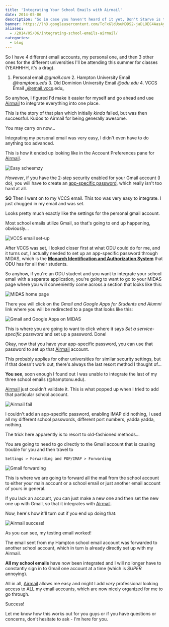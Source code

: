 ```yaml
---
title: 'Integrating Your School Emails with Airmail'
date: 2014-05-06
description: "So in case you haven't heard of it yet, Don't Starve is this awesome Indie game."
banner: https://lh3.googleusercontent.com/TcFxGldUsuMDDS2-jaDLOEC4AasAy9DzQ6GWBXD4l7KWwqQIDUKxt-aqXzlFZawy2LtY4BhQh6ocb-guDfRrAXP_b7JD9PLZjpeF2Fzdw1QmDrM4YmkEksPEUUYcb8RH601oI2OGFeAgLvShfCobR3QcjNijnTJol2HJBAxMudIuuTqB5kOsboJpWKEm3X5hRf5-E3zQR9vbIEUJ3jJCv7uGPmc711B7ljLB8SsRIdSOCzhG5Kqm4xGxRnA2RCTjyVWEefG7oE2JfwXuuwfrrUkTiwU9Z3qYMviHaysmIsYY_mbxDoZPPudxHOPbEyJzU_EAITp3adeOxKkYxkcHCLh8Db4kqe4TIHy4PtzquI-qvaP4Wtaru3j9aPEG_mWvxoR_TdPy58JKD-lPaUvo-HMfc7ZsE_ni7qhvmn-7Msc_Lz8jtZlbJ8VOT2xlujblQE0bi6P6FriHyFykvj-24SkFFvOuRduRcYQj9iUbF-iIlUQSgOzJD7uZlxMLDBomGxawqZ3OkgEcOPL2F876bdFuz_ncQ_pi34M5ETMBwEFtTNNBNUi-ZPhZKfuWDky1hs_mH1OeA5H8usIV8hUkeQ_4LyOB-opa4EU_5FHifs-7HNJvuc9uzlgpUjYHvffR=w401-h228-no
aliases:
  - /2014/05/06/integrating-school-emails-airmail/
categories:
  - blog
---
```


So I have 4 different email accounts, my personal one, and then 3 other ones for the different universities I'll be attending this summer for classes (YEAHHHH, it's a drag).

1.  Personal email _@gmail.com_ 2. Hampton University Email _@hamptonu.edu_ 3. Old Dominion University Email _@odu.edu_ 4. VCCS Email _@email.vccs.edu_

So anyhow, I figured I'd make it easier for myself and go ahead and use [Airmail](https://airmailapp.com) to integrate everything into one place.

This is the story of that plan which initially _kinda_ failed, but was then successful. Kudos to Airmail for being generally awesome.

You may carry on now...

Integrating my personal email was very easy, I didn't even have to do anything too advanced.

This is how it ended up looking like in the Account Preferences pane for [Airmail](https://airmailapp.com).

![Easy scheemzy](https://lh3.googleusercontent.com/EgYhH8TFD8VmJmyURn-fwTYVEcbVakQ6s8bRFsURnM63wllNtqNJI6S0iY4zn5UtEygvjHByItltbqxID7o-lCuHZQyj78OOXM5UdIKnM7wnrTwVrzDpsJAo_XNw43LMEbq21RCGnj6GOBjA-nAmuQhayakq0aPIGxdDDMxtQQAlRHCsHazAhoh_Gh9pLYDPYRNYqbHog-KFhzYepmmMj845QzKvmUg0Jt1QoRpP6TjoIS01Cahi7DuqY9NQvd0-TbH5VKDohA9LYQ1vFIRjizoIG8IVQ1FmT8KG17-sZC0w4WjZzwAV_-s-EQpqzsbk7S24fsQIfMdVRrmP3Fhvh3qwxKwJoOvAHEEoEM4XRWtbmL8ok4WyuZxxoprSj_GYpEV-mfCuNhXBq08sLu-lG8gzxXlGwN4xC_iu31g8NLpobgziYapiA_9qajA6NVrAMhHZ9wa9qy9eUAMTR1glw3xZvWwJCHpi88NDZbUMzsSPQxyiZafaGJkpiW3Rk0jv00juVn3KTmU-M4zcXC7S5brYKLMFBS29kyOsupQs-LjcryBWRg4zYowGz-CMVFAfK5KYDpGJ1FPsOIIVsmeyLgpxje4Jteo4aN6icsZEcOZXsLKUuir9rNQXTeDoAUL1=w657-h495-no)

_However_, if you have the 2-step security enabled for your Gmail account (I do), you will have to create an [app-specific password](https://support.google.com/accounts/answer/185833?hl=en), which really isn't too hard at all.

**SO** Then I went on to my VCCS email. This too was very easy to integrate. I just chugged in my email and was set.

Looks pretty much exactly like the settings for the personal gmail account.

Most school emails utilize Gmail, so that's going to end up happening, obviously...

![VCCS email set-up](https://lh3.googleusercontent.com/ErXZhS-6g1I6U_emNK4IkXhtp5RqZetGR_9xS1EVNI2_fo-UHHCcAaH4peFngbCaaqBJMsdd699UCGIu5AR98zE-Miyc94m4BHzlsODiQuXQVZgLzkZMjroL-WS_uTiacRIQV_TIjqvvtC_3K2rPe8XjauNY35_F0iYCCl9UB-p6A1CIU--Ai6N9tEukBkcJ-7fLZsqvN0R-NJoQEq-_qsBN4ZzJaIefTYEuyNsGMqsYR8Eo-lTMgNCIqxeKeYNXM69UnfEcJPkj0HRT0vPaI4d2TWAXaj4LiSagmrTQ-gwq1eVdDn4xVOEBXyTsC2s5p8wABCWcwNzYnp0R7h1slaWX469vbqC72aAjoEOxqvUnNUDgka_dcmsHgiyl9TRG3epm_6CbxrxJMLBCnOipBMmANp8hTul-538WLeFbdb9beGnxIGFf5w1i_G9riN-xsug-FEzjuZZ6H_jz-lKBUoeqFzbkQTxFYSw3gAsc_TwAJ_RSv2kJH-wGKgXqSO9vhGEL_BYIRFauiUKy-EHbEjM2KjEm-7ZWwh5bIzp3P-YTq30hQRuyXOuiacON-Hw1BCxYVpsEFRMTrQnh-o8M2Rm7Q2jQmS3I344Xz4c1RQCS5-b1QtGPu_cme0kQoTvZ=w679-h537-no)

After VCCS was set, I looked closer first at what ODU could do for me, and it turns out, I actually needed to set up an app-specific password through MIDAS, which is the **[Monarch Identification and Authorization System](https://midas.odu.edu)** that ODU has for all their students.

So anyhow, if you're an ODU student and you want to integrate your school email with a separate application, you're going to want to go to your MIDAS page where you will conveniently come across a section that looks like this:

![MIDAS home page](https://lh3.googleusercontent.com/DBwWnieCQm16ibSu8OcNzPFqBGZGtx1zNgFsxOFYXNK9klvPrpS1JZTPGpjFpSV1Pe6zflSoU47EFCj3RSbS5vb6Ad3Ssyh_LJNiz6sSRQOv4bPNOvaBYEhl3i14O13rSVouAkOkdcrPmCxYfmZb6fcm1MuDU6HvEdbK8JFQMSMo4YzSKkrYyUXBUTgM1vXRyfFqRjkMwOJn7kVAcyYyZi0V3emX4lbBgMIKZTnx_h0JBZkhp7O0tl2n4jR53dLyBI-jaSQDwHSPicof2rJDk3nFnb58hGsXysgD394yKdlt4raGEGT08gJ9xgoISsvkYH7Yv-PjbkYhFz2fTN6QTd3enl3Uq72gIZXWUWtRJEi0RY9LVSeYmqPy11G-p4dkVpPVqy0SJwmT3VYtljzn9tAuO5XgLOFBaK74S6lC9pYnqMZn8hzmab8DnE3Zzx8IMYSNmyYu-dp0CzQCtbVg4pLRmpXGHQq7_ykAm_1j-AzIsTdtWugH_qL3aAFzMK3Vsn6wGo7uVOu7OaPSif53_tAwwHmK1xgdnqunJKJBrxKZiGqTkyPLNbfhHWDAunCj9A4DzgZP9rLpvj1Qq16ZrVZTYyIuJvPUE9m-UB5RY4w9Cd8G2vyA2VrIKZ1zT-OT=w1053-h361-no)

There you will click on the _Gmail and Google Apps for Students and Alumni_ link where you will be redirected to a page that looks like this:

![Gmail and Google Apps on MIDAS](https://lh3.googleusercontent.com/1cw2iyliWKfTU33Pb5Z9oFEo3Oy0gczD4E8uw5gRNsVmV9533KW1zwu3yF9OpSUD-C3-4RQfGkPqVo2TMAz4HstfPojYlh3pTYXE4bfwJNNouawFiC0FS2IMidDEzCKEeKgHBGIQB37YBgpKYubgCMVxoAtxTc1M7CUpi3pfQmBIEtX6QsajzmQNAjTCqEehoQV0P7IvJ8PswKHrCm2MWk_M_ZY0wjaiqgeRujlDDOrnwQiQJTuqEBiwo4ItMMiK2Kvqy_LXdKj3fpjl8ehTSLNWOcstWIjNCHGkSevNTjQ9GXvXStX0WQ6AHAR59nEoJpKAHNMDn6qqjP_8F75v-7_XG0UmNWjrvhW8PsiS7Cxmcpa0xaUf_w45ee5udnbtfvRQRJ0NnPQjtlwJ_hSvZyrZbZmgBCBMLLcMtrKSmQ8tx8abKqKqYxWPHsG8v8i_0QbkCJHI-RK2UFIRCdUPgzSGzLndM9T4YsTcFXpyWHRRTMP8DDtvsJiCdgePASb93iNkRWpWbtRGsBY05_MdmukrXNf3nzfv1OIXNeG2qN5w4s3s4KUkG5v2cTk3_XcP0I4Tgihk0wsIRnaWauo6zy4OVzKhXkVs-4go2vGRycPbCbj9vcYL9cI72bv5k3mu=w1097-h404-no)

This is where you are going to want to click where it says _Set a service-specific password_ and set up a password. Done!

Okay, now that you have your app-specific password, you can use that password to set up that [Airmail](https://airmailapp.com) account.

This probably applies for other universities for similar security settings, but if that doesn't work out, there's always the last resort method I thought of...

**You see**, soon enough I found out I was unable to integrate the last of my three school emails (@hamptonu.edu).

[Airmail](https://airmailapp.com) just couldn't validate it. This is what popped up when I tried to add that particular school account.

![Airmail fail](https://lh3.googleusercontent.com/SHYTip9ZKM2Yz_qB6LQN4ADUr9WcBt9znRIZZjh1AIlYNWQWAgT70EvuQU7JtohZ0GUbUbVM-FDJEBgde4eY5dONDJr6nIZsiQK4rgK9V3ZE6rqre5fk5afVLT0WFNkEOLRTE842j-GG6jF14iOyFuP3wxNfJ43CHl0lyoERdEgTteOcGxYBDW0lFvufSV4PpPXeoIvDKBNwgv05hE0uRgMQfolbl_9fKCTJyiipxZcX5tU5ed6xfsIIv65HxBnLDFsRRP1wkyr40oZv5-d8xMOo6yKnwXCoAZFVguM9pR_ivbucilrySZEGvTanOsRScXU7VTAqqFPGxsejSbFG1rhBaT7aWLnDl2fDjr7A6sRe0SqwFC7U8ybKj4DGqkQTjvM36TRJqdkSI0m6C71oWKCkoT6NiUqSijWzUi6mVm0kFZ3yLG7CEtMaI3GlO3nCjIB9h12QKH7TGxIx5vKhJAAjGMay835FONMOiCU3mDdCaxEsA641bbpCLSk13SjkAEMgBJ0P1thQZwsQ0VkIweDMUv4OI6KxqLejmBQwpSJ23MMMAoemI1daC2_XOJy_m2T2gO7XjlohCjvKvOIRpertBHnYE8pJNnHIQHamN9nOcQ3dzaxp325akbQepHQq=w464-h155-no)

I couldn't add an app-specific password, enabling IMAP did nothing, I used all my different school passwords, different port numbers, yadda yadda, nothing.

The trick here apparently is to resort to old-fashioned methods...

You are going to need to go directly to the Gmail account that is causing trouble for you and then travel to

`Settings > Forwarding and POP/IMAP > Forwarding`

![Gmail forwarding](https://lh3.googleusercontent.com/s16X2dGHqwonoRPFa8GDV4vu66dgTLdH5VqGHovnS0Nsb0C3vHno-_-bnBZoOr6IffJK65DVySFRB_dt6n39-cjJBrUxHRS6lbzO6yfZZd-ApbJfjWiflCpkk0Ertpsc7VHuOMM7tGWMJXKHo8WRT7HCwAk5JsYbzDNYFvb3_zLQ8hPUY_zmofeb7-DZ3Nk1pRqzUS174bUPVtkBSre5VUIfdkVnzS0UQC0HqwlDIhjTK8jZMMq0G0L0JDwnCmO53gYncHQx1aY1789SA8AP3b5bjZ4CE7LpF1WYFhoe8UiWOj_ju0RZiMPWXnawMDhKTDf13rXpxyoKsICiAbaGDFqzOLsKkV7Cyrz0cUR5Vae5PtkvTgSg7Nge57nDLTCslLEMPmvSM8utjhUgKi9P2dGC_EZbHCBQJVbTKsrn5ibSseL8F0NLUb4Y473-V3DOWQlYfpixtcl2VUgnfkydeYyRVkHk5OG0IiNVf1Lf-fcx-cTLc0MTWEdg4FQg7zCoEjV9E90iZkXnYcr2Ye8uXLhgSAAqr9kU549kCDYgtaVyzxulGUoB9ed6msECS0Gxk5qbJRBmw69W79DR0upQD3ho_ds5jDWFeWCozS-gh9Fh5y2iAX3-MUsRfS9j0UHA=s800)

This is where we are going to forward all the mail from the school account to either your main account or a school email or just another email account of yours in general.

If you lack an account, you can just make a new one and then set the new one up with Gmail, so that it integrates with [Airmail](https://airmailapp.com).

Now, here's how it'll turn out if you end up doing that:

![Airmail success!](https://lh3.googleusercontent.com/C5x-EFovdynroUi5uaUTvp1QIrT4f8qxInMzHTdOPk5ooYVZkTIPJbt4bEWa043cIrIWHLWO16r0oWA0MND7ZLR-3VjrddxSiAsNKz-nJpu6xI8W3jridmFjZOWF3MykPq913uviMzQSTnHP5plPuphDpNmvr77jATi_8Xzs6fpUaE_zIWVDF_oMvE5tSbpQamcpASjpRF-uZyW1tHIxRILEPDIRjhZJ2EN2a6z4AtUsB7ZvujS-skNBCsvbotgY8ia9ehb1HWqQHM-XiFb_wjhs39BGeHMIrxTV_S2qD931mj_GHoQSE53Llc_LdfUmbOeRl4c2Be5IL3qDR88Z32b5yXwub2Y93hmEdbt4QRWglJSC937ts0ODrNEhxtBM61hp6aaIu3wtxqKW8h41opzhvKwZ0Hx2f2f_fQUJVT1PVp58lRjAsyc3CQ_z08cF8oTQVsBSnRqJv5ZDMqu8UaR5SCk8CciN-DtNvXZoznhMxRhmDV8FLZAWLHgpPJw7KoGy3GHmVdlUiPIgQtbuPrb4niKYMGXQezvQJ2CntPL3_tMSOQ6uwhpDC1RUJo0gFPG5PCSPxEjYzGQfYrYNT16jy3HD3O2rnKYQA6HXvsOA2YOsEdIAXcKPwmt4fRfV=w1265-h323-no)

As you can see, my testing email worked!

The email sent from my Hampton school email account was forwarded to another school account, which in turn is already directly set up with my Airmail.

**All my school emails** have now been integrated and I will no longer have to constantly sign in to Gmail one account at a time (which is _SUPER_ annoying).

All in all, [Airmail](https://airmailapp.com) allows me easy and might I add _very_ professional looking access to ALL my email accounts, which are now nicely organized for me to go through.

Success!

Let me know how this works out for you guys or if you have questions or concerns, don't hesitate to ask - I'm here for you.
